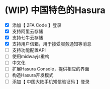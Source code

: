 # (WIP) 中国特色的Hasura
- [x] 添加【 2FA Code 】登录
- [x] 支持阿里云存储
- [x] 支持七牛云存储
- [x] 支持用户信箱，用于接受服务通知等消息
- [ ] 支持功能配置API
- [ ] 使用midwayjs重构
- [ ] 中文化
- [ ] 扩展Hasura Console，提供相应的界面
- [ ] 构造Hasura开发模式
- [ ] 添加【 中国大陆手机短信验证码 】登录
